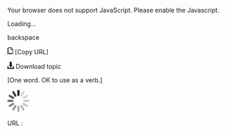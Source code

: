 Your browser does not support JavaScript. Please enable the Javascript.

Loading...

backspace

![Copy URL](backspace_files/Copy.png) [Copy URL]

![Download](backspace_files/Download.png)
Download topic

[One word. OK to use as a verb.]

![In progress](backspace_files/activity-large.gif)

URL :



